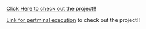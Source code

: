 [Click Here to check out the project!!](https://only4nishtha.github.io/Js-Quiz/)

[Link for pertminal execution](https://replit.com/@NishthaAgarwal1/Js-Quiz#index.js) to check out the project!!
